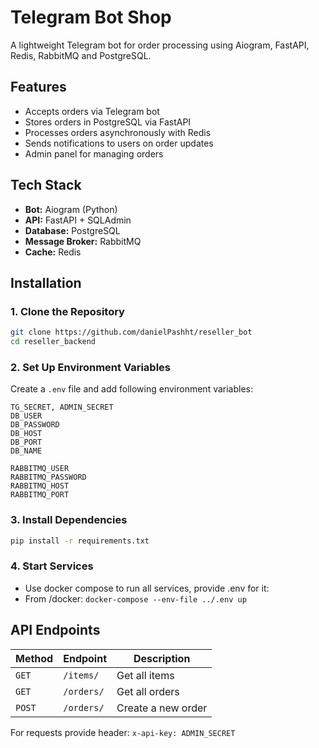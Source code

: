 # Telegram Bot Shop

A lightweight Telegram bot for order processing using Aiogram, FastAPI, Redis, RabbitMQ and PostgreSQL.

## Features
- Accepts orders via Telegram bot
- Stores orders in PostgreSQL via FastAPI
- Processes orders asynchronously with Redis
- Sends notifications to users on order updates
- Admin panel for managing orders

## Tech Stack
- **Bot:** Aiogram (Python)
- **API:** FastAPI + SQLAdmin 
- **Database:** PostgreSQL
- **Message Broker:** RabbitMQ
- **Cache:** Redis

## Installation
### 1. Clone the Repository
```bash
git clone https://github.com/danielPashht/reseller_bot
cd reseller_backend
```

### 2. Set Up Environment Variables
Create a `.env` file and add following environment variables:
```
TG_SECRET, ADMIN_SECRET
DB_USER
DB_PASSWORD
DB_HOST
DB_PORT
DB_NAME

RABBITMQ_USER
RABBITMQ_PASSWORD
RABBITMQ_HOST
RABBITMQ_PORT
```

### 3. Install Dependencies
```bash
pip install -r requirements.txt
```

### 4. Start Services
- Use docker compose to run all services, provide .env for it:
- From /docker: `docker-compose --env-file ../.env up`

## API Endpoints
| Method | Endpoint           | Description |
|--------|--------------------|-------------|
| `GET`  | `/items/`          | Get all items |
| `GET`  | `/orders/` | Get all orders |
| `POST` | `/orders/` | Create a new order |

For requests provide header: `x-api-key: ADMIN_SECRET`

